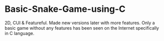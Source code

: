 # Basic-Snake-Game-using-C

2D, CUI & Featureful. Made new versions later with more features. 
Only a basic game without any features has been seen on the Internet specifically in C language.
